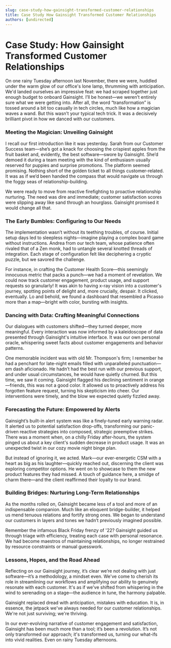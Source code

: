 ```yaml
---
slug: case-study-how-gainsight-transformed-customer-relationships
title: Case Study How Gainsight Transformed Customer Relationships
authors: [undirected]
---
```


# Case Study: How Gainsight Transformed Customer Relationships

On one rainy Tuesday afternoon last November, there we were, huddled under the warm glow of our office's lone lamp, thrumming with anticipation. We'd landed ourselves an impressive feat: we had scraped together just enough budget to onboard Gainsight. I’ll be honest—we weren’t entirely sure what we were getting into. After all, the word “transformation” is tossed around a bit too casually in tech circles, much like how a magician waves a wand. But this wasn’t your typical tech trick. It was a decisively brilliant pivot in how we danced with our customers.

### Meeting the Magician: Unveiling Gainsight

I recall our first introduction like it was yesterday. Sarah from our Customer Success team—she’s got a knack for choosing the crispiest apples from the fruit basket and, evidently, the best software—swore by Gainsight. She’d demoed it during a team meeting with the kind of enthusiasm usually reserved for puppies and surprise promotions. The platform seemed promising. Nothing short of the golden ticket to all things customer-related. It was as if we’d been handed the compass that would navigate us through the foggy seas of relationship-building.

We were ready to move from reactive firefighting to proactive relationship nurturing. The need was dire and immediate; customer satisfaction scores were slipping away like sand through an hourglass. Gainsight promised it would change all that.

### The Early Bumbles: Configuring to Our Needs

The implementation wasn’t without its teething troubles, of course. Initial setup days led to sleepless nights—imagine playing a complex board game without instructions. Andrea from our tech team, whose patience often rivaled that of a Zen monk, had to untangle several knotted threads of integration. Each stage of configuration felt like deciphering a cryptic puzzle, but we savored the challenge.

For instance, in crafting the Customer Health Score—this seemingly innocuous metric that packs a punch—we had a moment of revelation. We could now track customer engagement, product usage, and support requests so granularly! It was akin to having x-ray vision into a customer's journey, spotting points of delight and, more crucially, despair. It clicked, eventually. Lo and behold, we found a dashboard that resembled a Picasso more than a map—bright with color, bursting with insights.

### Dancing with Data: Crafting Meaningful Connections

Our dialogues with customers shifted—they turned deeper, more meaningful. Every interaction was now informed by a kaleidoscope of data presented through Gainsight's intuitive interface. It was our own personal oracle, whispering sweet facts about customer engagements and behavior patterns.

One memorable incident was with old Mr. Thompson's firm; I remember he had a penchant for late-night emails filled with unparalleled punctuation—em dash aficionado. He hadn’t had the best run with our previous support, and under usual circumstances, he would have quietly churned. But this time, we saw it coming. Gainsight flagged his declining sentiment in orange—friends, this was not a good color. It allowed us to proactively address his forgotten feature request, turning his skepticism into cheer. Our interventions were timely, and the blow we expected quietly fizzled away.

### Forecasting the Future: Empowered by Alerts

Gainsight’s built-in alert system was like a finely-tuned early warning radar. It alerted us to potential satisfaction drop-offs, transforming our panic-driven reactive strategies into composed, strategic preemptive strikes. There was a moment when, on a chilly Friday after-hours, the system pinged us about a key client's sudden decrease in product usage. It was an unexpected twist in our cozy movie night binge plan.

But instead of ignoring it, we acted. Mark—our ever-energetic CSM with a heart as big as his laughter—quickly reached out, discerning the client was exploring competitor options. He went on to showcase to them the new product features they had missed. A touch of guidance here, a smidge of charm there—and the client reaffirmed their loyalty to our brand.

### Building Bridges: Nurturing Long-Term Relationships

As the months rolled on, Gainsight became less of a tool and more of an indispensable companion. Much like an eloquent bridge-builder, it helped us mend tenuous relations and fortify strong ones. We began to understand our customers in layers and tones we hadn’t previously imagined possible.

Remember the infamous Black Friday frenzy of '22? Gainsight guided us through triage with efficiency, treating each case with personal resonance. We had become maestros of maintaining relationships, no longer restrained by resource constraints or manual guesswork.

### Lessons, Hopes, and the Road Ahead

Reflecting on our Gainsight journey, it’s clear we’re not dealing with just software—it’s a methodology, a mindset even. We've come to cherish its role in streamlining our workflows and amplifying our ability to genuinely resonate with each customer. It's as if we've shifted from whispering in the wind to serenading on a stage—the audience in tune, the harmony palpable.

Gainsight replaced dread with anticipation, mistakes with education. It is, in essence, the jetpack we've always needed for our customer relationships. We're not just surviving; we're thriving.

In our ever-evolving narrative of customer engagement and satisfaction, Gainsight has been much more than a tool; it’s been a revolution. It’s not only transformed our approach; it's transformed us, turning our what-ifs into vivid realities. Even on rainy Tuesday afternoons.